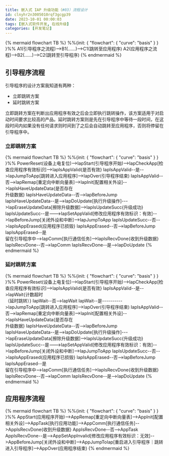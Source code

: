 ```yaml
---
title: 嵌入式 IAP 升级功能（#03）流程设计
id: clnyhr2n3005010rqf3gcgp39
date: 2023-10-01 00:00:03
tags: [嵌入式软件开发, 在线升级]
categories: [开发笔记]
---
```


{% mermaid flowchart TB %}
%%{init: { "flowchart": { "curve": "basis" } } }%%
A1(引导程序之流程)-->B1(......)-->C1(跳转至应用程序)
A2(应用程序之流程)-->B2(......)-->C2(跳转至引导程序)
{% endmermaid %}

<!-- more -->

## 引导程序流程

引导程序的设计方案我知道有两种：

- 立即跳转方案
- 延时跳转方案

立即跳转方案在判断出应用程序有效之后会立即执行跳转操作，该方案适用于对启动时间要求比较高的产品。延时跳转方案则是先在引导程序中等待一段时间，在这段时间内如果没有任何请求则时间到了之后会自动跳转至应用程序，否则将停留在引导程序中。

### 立即跳转方案

{% mermaid flowchart TB %}
%%{init: { "flowchart": { "curve": "basis" } } }%%
PowerReset(设备上电复位)-->IapStart(引导程序开始)-->IapCheckApp[检查应用程序有效标识]-->IapIsAppValid{是否有效}
IapIsAppValid--是-->IapJumpToApp[跳转进入应用程序]-->IapOver(引导程序结束)
IapIsAppValid--否-->IapRemap[重定向中断向量表]-->IapInit[配置相关外设]-->IapIsHaveUpdateData{是否存在<br>升级数据}
IapIsHaveUpdateData--否-->IapBeforeJump
IapIsHaveUpdateData--是-->IapDoUpdate[执行升级操作]--->IapEraseUpdateData[擦除升级数据]-->IapIsUpdateSucc{升级成功}
IapIsUpdateSucc--是--->IapSetAppValid[修改应用程序有效标识：有效]-->IapBeforeJump[关闭外设和中断]-->IapJumpToApp
IapIsUpdateSucc--否-->IapIsAppErased{应用程序已损毁}
IapIsAppErased--否-->IapBeforeJump
IapIsAppErased--是<br>留在引导程序中-->IapComm[执行通信任务]-->IapIsRecvDone{收到升级数据}
IapIsRecvDone--否-->IapComm
IapIsRecvDone--是-->IapDoUpdate
{% endmermaid %}

### 延时跳转方案

{% mermaid flowchart TB %}
%%{init: { "flowchart": { "curve": "basis" } } }%%
PowerReset(设备上电复位)-->IapStart(引导程序开始)-->IapCheckApp[检查应用程序有效标识]-->IapIsAppValid{是否有效}
IapIsAppValid--是-->IapWait{计数超时<br>（延时跳转）}
IapWait--否-->IapWait
IapWait--是---------->IapJumpToApp[跳转进入应用程序]-->IapOver(引导程序结束)
IapIsAppValid--否-->IapRemap[重定向中断向量表]-->IapInit[配置相关外设]-->IapIsHaveUpdateData{是否存在<br>升级数据}
IapIsHaveUpdateData--否-->IapBeforeJump
IapIsHaveUpdateData--是-->IapDoUpdate[执行升级操作]--->IapEraseUpdateData[擦除升级数据]-->IapIsUpdateSucc{升级成功}
IapIsUpdateSucc--是--->IapSetAppValid[修改应用程序有效标识：有效]-->IapBeforeJump[关闭外设和中断]-->IapJumpToApp
IapIsUpdateSucc--否-->IapIsAppErased{应用程序已损毁}
IapIsAppErased--否-->IapBeforeJump
IapIsAppErased--是<br>留在引导程序中-->IapComm[执行通信任务]-->IapIsRecvDone{收到升级数据}
IapIsRecvDone--否-->IapComm
IapIsRecvDone--是-->IapDoUpdate
{% endmermaid %}

## 应用程序流程

{% mermaid flowchart TB %}
%%{init: { "flowchart": { "curve": "basis" } } }%%
AppStart(应用程序开始)-->AppRemap[重定向中断向量表]-->AppInit[配置相关外设]-->AppTask[执行应用功能]-->AppComm[执行通信任务]-->AppIsRecvDone{收到升级数据}
AppIsRecvDone--否-->AppTask
AppIsRecvDone--是-->AppSetAppInvalid[修改应用程序有效标识：无效]-->AppBeforeJump[关闭外设和中断]-->AppJumpToIap[重启进入引导程序｜跳转进入引导程序]-->AppOver(应用程序结束)
{% endmermaid %}
